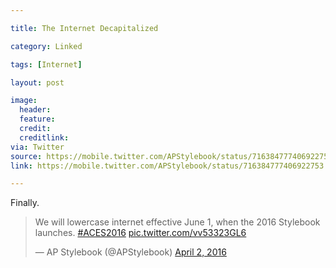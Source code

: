 ```yaml
---

title: The Internet Decapitalized

category: Linked

tags: [Internet]

layout: post

image:
  header:
  feature:
  credit: 
  creditlink:
via: Twitter
source: https://mobile.twitter.com/APStylebook/status/716384777406922753
link: https://mobile.twitter.com/APStylebook/status/716384777406922753

---
```


Finally.

<blockquote class="twitter-tweet tw-align-center" data-lang="en"><p lang="en" dir="ltr">We will lowercase internet effective June 1, when the 2016 Stylebook launches. <a href="https://twitter.com/hashtag/ACES2016?src=hash">#ACES2016</a> <a href="https://t.co/vv53323GL6">pic.twitter.com/vv53323GL6</a></p>&mdash; AP Stylebook (@APStylebook) <a href="https://twitter.com/APStylebook/status/716279065888563200">April 2, 2016</a></blockquote> <script async src="//platform.twitter.com/widgets.js" charset="utf-8"></script>